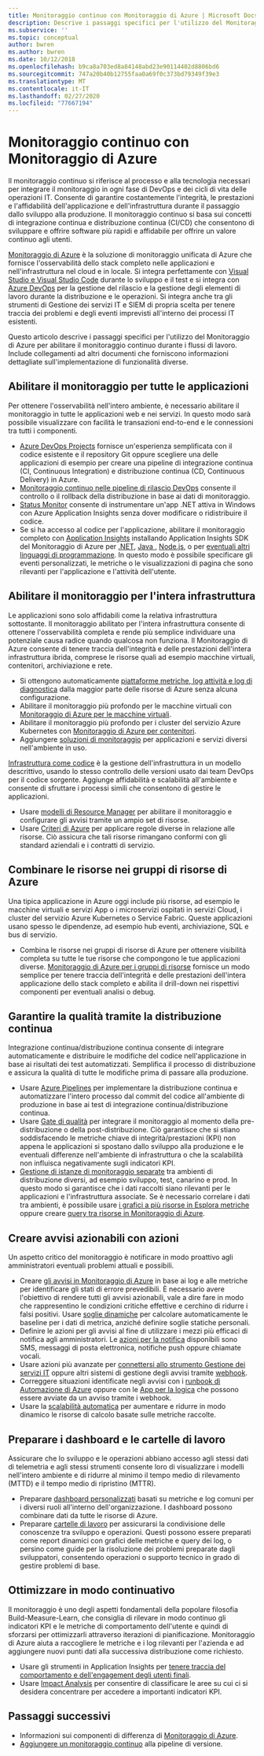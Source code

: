 ```yaml
---
title: Monitoraggio continuo con Monitoraggio di Azure | Microsoft Docs
description: Descrive i passaggi specifici per l'utilizzo del Monitoraggio di Azure per abilitare il monitoraggio continuo durante i flussi di lavoro.
ms.subservice: ''
ms.topic: conceptual
author: bwren
ms.author: bwren
ms.date: 10/12/2018
ms.openlocfilehash: b9ca8a703ed8a84148abd23e90114402d8806bd6
ms.sourcegitcommit: 747a20b40b12755faa0a69f0c373bd79349f39e3
ms.translationtype: MT
ms.contentlocale: it-IT
ms.lasthandoff: 02/27/2020
ms.locfileid: "77667194"
---
```

# <a name="continuous-monitoring-with-azure-monitor"></a>Monitoraggio continuo con Monitoraggio di Azure

Il monitoraggio continuo si riferisce al processo e alla tecnologia necessari per integrare il monitoraggio in ogni fase di DevOps e dei cicli di vita delle operazioni IT. Consente di garantire costantemente l'integrità, le prestazioni e l'affidabilità dell'applicazione e dell'infrastruttura durante il passaggio dallo sviluppo alla produzione. Il monitoraggio continuo si basa sui concetti di integrazione continua e distribuzione continua (CI/CD) che consentono di sviluppare e offrire software più rapidi e affidabile per offrire un valore continuo agli utenti.

[Monitoraggio di Azure](overview.md) è la soluzione di monitoraggio unificata di Azure che fornisce l'osservabilità dello stack completo nelle applicazioni e nell'infrastruttura nel cloud e in locale. Si integra perfettamente con [Visual Studio e Visual Studio Code](https://visualstudio.microsoft.com/) durante lo sviluppo e il test e si integra con [Azure DevOps](/azure/devops/user-guide/index) per la gestione del rilascio e la gestione degli elementi di lavoro durante la distribuzione e le operazioni. Si integra anche tra gli strumenti di Gestione dei servizi IT e SIEM di propria scelta per tenere traccia dei problemi e degli eventi imprevisti all'interno dei processi IT esistenti.

Questo articolo descrive i passaggi specifici per l'utilizzo del Monitoraggio di Azure per abilitare il monitoraggio continuo durante i flussi di lavoro. Include collegamenti ad altri documenti che forniscono informazioni dettagliate sull'implementazione di funzionalità diverse.


## <a name="enable-monitoring-for-all-your-applications"></a>Abilitare il monitoraggio per tutte le applicazioni
Per ottenere l'osservabilità nell'intero ambiente, è necessario abilitare il monitoraggio in tutte le applicazioni web e nei servizi. In questo modo sarà possibile visualizzare con facilità le transazioni end-to-end e le connessioni tra tutti i componenti.

- [Azure DevOps Projects](../devops-project/overview.md) fornisce un'esperienza semplificata con il codice esistente e il repository Git oppure scegliere una delle applicazioni di esempio per creare una pipeline di integrazione continua (CI, Continuous Integration) e distribuzione continua (CD, Continuous Delivery) in Azure.
- [Monitoraggio continuo nelle pipeline di rilascio DevOps](../azure-monitor/app/continuous-monitoring.md) consente il controllo o il rollback della distribuzione in base ai dati di monitoraggio.
- [Status Monitor](../azure-monitor/app/monitor-performance-live-website-now.md) consente di instrumentare un'app .NET attiva in Windows con Azure Application Insights senza dover modificare o ridistribuire il codice.
- Se si ha accesso al codice per l'applicazione, abilitare il monitoraggio completo con [Application Insights](../azure-monitor/app/app-insights-overview.md) installando Application Insights SDK del Monitoraggio di Azure per [.NET](../azure-monitor/learn/quick-monitor-portal.md), [Java ](../azure-monitor/app/java-get-started.md), [Node.js](../azure-monitor/learn/nodejs-quick-start.md), o per [eventuali altri linguaggi di programmazione](../azure-monitor/app/platforms.md). In questo modo è possibile specificare gli eventi personalizzati, le metriche o le visualizzazioni di pagina che sono rilevanti per l'applicazione e l'attività dell'utente.



## <a name="enable-monitoring-for-your-entire-infrastructure"></a>Abilitare il monitoraggio per l'intera infrastruttura
Le applicazioni sono solo affidabili come la relativa infrastruttura sottostante. Il monitoraggio abilitato per l'intera infrastruttura consente di ottenere l'osservabilità completa e rende più semplice individuare una potenziale causa radice quando qualcosa non funziona. Il Monitoraggio di Azure consente di tenere traccia dell'integrità e delle prestazioni dell'intera infrastruttura ibrida, comprese le risorse quali ad esempio macchine virtuali, contenitori, archiviazione e rete.

- Si ottengono automaticamente [piattaforme metriche, log attività e log di diagnostica](platform/data-sources.md) dalla maggior parte delle risorse di Azure senza alcuna configurazione.
- Abilitare il monitoraggio più profondo per le macchine virtuali con [Monitoraggio di Azure per le macchine virtuali](insights/vminsights-overview.md).
-  Abilitare il monitoraggio più profondo per i cluster del servizio Azure Kubernetes con [Monitoraggio di Azure per contenitori](insights/container-insights-overview.md).
- Aggiungere [soluzioni di monitoraggio](insights/solutions-inventory.md) per applicazioni e servizi diversi nell'ambiente in uso.


[Infrastruttura come codice](/azure/devops/learn/what-is-infrastructure-as-code) è la gestione dell'infrastruttura in un modello descrittivo, usando lo stesso controllo delle versioni usato dai team DevOps per il codice sorgente. Aggiunge affidabilità e scalabilità all'ambiente e consente di sfruttare i processi simili che consentono di gestire le applicazioni.

-  Usare [modelli di Resource Manager](platform/template-workspace-configuration.md) per abilitare il monitoraggio e configurare gli avvisi tramite un ampio set di risorse.
- Usare [Criteri di Azure](../governance/policy/overview.md) per applicare regole diverse in relazione alle risorse. Ciò assicura che tali risorse rimangano conformi con gli standard aziendali e i contratti di servizio. 


##  <a name="combine-resources-in-azure-resource-groups"></a>Combinare le risorse nei gruppi di risorse di Azure
Una tipica applicazione in Azure oggi include più risorse, ad esempio le macchine virtuali e servizi App o i microservizi ospitati in servizi Cloud, i cluster del servizio Azure Kubernetes o Service Fabric. Queste applicazioni usano spesso le dipendenze, ad esempio hub eventi, archiviazione, SQL e bus di servizio.

- Combina le risorse nei gruppi di risorse di Azure per ottenere visibilità completa su tutte le tue risorse che compongono le tue applicazioni diverse. [Monitoraggio di Azure per i gruppi di risorse](../azure-monitor/insights/resource-group-insights.md) fornisce un modo semplice per tenere traccia dell'integrità e delle prestazioni dell'intera applicazione dello stack completo e abilita il drill-down nei rispettivi componenti per eventuali analisi o debug.

## <a name="ensure-quality-through-continuous-deployment"></a>Garantire la qualità tramite la distribuzione continua
Integrazione continua/distribuzione continua consente di integrare automaticamente e distribuire le modifiche del codice nell'applicazione in base ai risultati dei test automatizzati. Semplifica il processo di distribuzione e assicura la qualità di tutte le modifiche prima di passare alla produzione.


- Usare [Azure Pipelines](/azure/devops/pipelines) per implementare la distribuzione continua e automatizzare l'intero processo dal commit del codice all'ambiente di produzione in base ai test di integrazione continua/distribuzione continua.
- Usare [Gate di qualità](/azure/devops/pipelines/release/approvals/gates) per integrare il monitoraggio al momento della pre-distribuzione o della post-distribuzione. Ciò garantisce che si stiano soddisfacendo le metriche chiave di integrità/prestazioni (KPI) non appena le applicazioni si spostano dallo sviluppo alla produzione e le eventuali differenze nell'ambiente di infrastruttura o che la scalabilità non influisca negativamente sugli indicatori KPI.
- [Gestione di istanze di monitoraggio separate](../azure-monitor/app/separate-resources.md) tra ambienti di distribuzione diversi, ad esempio sviluppo, test, canarino e prod. In questo modo si garantisce che i dati raccolti siano rilevanti per le applicazioni e l'infrastruttura associate. Se è necessario correlare i dati tra ambienti, è possibile usare [i grafici a più risorse in Esplora metriche](../azure-monitor/platform/metrics-charts.md) oppure creare [query tra risorse in Monitoraggio di Azure](log-query/cross-workspace-query.md).


## <a name="create-actionable-alerts-with-actions"></a>Creare avvisi azionabili con azioni
Un aspetto critico del monitoraggio è notificare in modo proattivo agli amministratori eventuali problemi attuali e possibili. 

- Creare [gli avvisi in Monitoraggio di Azure](../azure-monitor/platform/alerts-overview.md) in base ai log e alle metriche per identificare gli stati di errore prevedibili. È necessario avere l'obiettivo di rendere tutti gli avvisi azionabili, vale a dire fare in modo che rappresentino le condizioni critiche effettive e cerchino di ridurre i falsi positivi. Usare [soglie dinamiche](platform/alerts-dynamic-thresholds.md) per calcolare automaticamente le baseline per i dati di metrica, anziché definire soglie statiche personali. 
- Definire le azioni per gli avvisi al fine di utilizzare i mezzi più efficaci di notifica agli amministratori. Le [azioni per la notifica](platform/action-groups.md#create-an-action-group-by-using-the-azure-portal) disponibili sono SMS, messaggi di posta elettronica, notifiche push oppure chiamate vocali.
- Usare azioni più avanzate per [connettersi allo strumento Gestione dei servizi IT](platform/itsmc-overview.md) oppure altri sistemi di gestione degli avvisi tramite [webhook](platform/activity-log-alerts-webhook.md).
- Correggere situazioni identificate negli avvisi con i [runbook di Automazione di Azure](../automation/automation-webhooks.md) oppure con le [App per la logica](/connectors/custom-connectors/create-webhook-trigger) che possono essere avviate da un avviso tramite i webhook. 
- Usare la [scalabilità automatica](../azure-monitor/learn/tutorial-autoscale-performance-schedule.md) per aumentare e ridurre in modo dinamico le risorse di calcolo basate sulle metriche raccolte.

## <a name="prepare-dashboards-and-workbooks"></a>Preparare i dashboard e le cartelle di lavoro
Assicurare che lo sviluppo e le operazioni abbiano accesso agli stessi dati di telemetria e agli stessi strumenti consente loro di visualizzare i modelli nell'intero ambiente e di ridurre al minimo il tempo medio di rilevamento (MTTD) e il tempo medio di ripristino (MTTR).

- Preparare [dashboard personalizzati](../azure-monitor/learn/tutorial-app-dashboards.md) basati su metriche e log comuni per i diversi ruoli all'interno dell'organizzazione. I dashboard possono combinare dati da tutte le risorse di Azure.
- Preparare [cartelle di lavoro](../azure-monitor/app/usage-workbooks.md) per assicurarsi la condivisione delle conoscenze tra sviluppo e operazioni. Questi possono essere preparati come report dinamici con grafici delle metriche e query dei log, o persino come guide per la risoluzione dei problemi preparate dagli sviluppatori, consentendo operazioni o supporto tecnico in grado di gestire problemi di base.

## <a name="continuously-optimize"></a>Ottimizzare in modo continuativo
 Il monitoraggio è uno degli aspetti fondamentali della popolare filosofia Build-Measure-Learn, che consiglia di rilevare in modo continuo gli indicatori KPI e le metriche di comportamento dell'utente e quindi di sforzarsi per ottimizzarli attraverso iterazioni di pianificazione. Monitoraggio di Azure aiuta a raccogliere le metriche e i log rilevanti per l'azienda e ad aggiungere nuovi punti dati alla successiva distribuzione come richiesto.

- Usare gli strumenti in Application Insights per [tenere traccia del comportamento e dell'engagement degli utenti finali](../azure-monitor/learn/tutorial-users.md).
- Usare [Impact Analysis](../azure-monitor/app/usage-impact.md) per consentire di classificare le aree su cui ci si desidera concentrare per accedere a importanti indicatori KPI.


## <a name="next-steps"></a>Passaggi successivi

- Informazioni sui componenti di differenza di [Monitoraggio di Azure](overview.md).
- [Aggiungere un monitoraggio continuo](../azure-monitor/app/continuous-monitoring.md) alla pipeline di versione.
